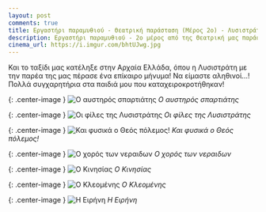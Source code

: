 ```yaml
---
layout: post
comments: true
title: Εργαστήρι παραμυθιού - Θεατρική παράσταση (Μέρος 2ο) - Λυσιστράτη
description: Εργαστήρι παραμυθιού - 2ο μέρος από της Θεατρική μας παράσταση με το θεατρικό "Λυσιστράτη"
cinema_url: https://i.imgur.com/bhtUJwg.jpg
---
```


Και το ταξίδι μας κατέληξε στην Αρχαία Ελλάδα, όπου η Λυσιστράτη με την παρέα της μας πέρασε ένα επίκαιρο μήνυμα! Να είμαστε αληθινοί...! Πολλά συγχαρητήρια στα παιδιά μου που καταχειροκροτήθηκαν!

{: .center-image } 
![Ο αυστηρός σπαρτιάτης](https://i.imgur.com/ErCX9LE.jpg)
*Ο αυστηρός σπαρτιάτης*

{: .center-image } 
![Οι φίλες της Λυσιστράτης](https://i.imgur.com/WKuiojP.jpg)
*Οι φίλες της Λυσιστράτης*

{: .center-image } 
![Και φυσικά ο Θεός πόλεμος!](https://i.imgur.com/T10h2xR.jpg)
*Και φυσικά ο Θεός πόλεμος!*

{: .center-image } 
![Ο χορός των νεραιδων](https://i.imgur.com/bhtUJwg.jpg)
*Ο χορός των νεραιδων*

{: .center-image } 
![Ο Κινησίας](https://i.imgur.com/4u1l4mN.jpg)
*Ο Κινησίας*

{: .center-image } 
![Ο Κλεομένης](https://i.imgur.com/yKOFyUb.jpg)
*Ο Κλεομένης*

{: .center-image } 
![Η Ειρήνη](https://i.imgur.com/X4gKDKU.jpg)
*Η Ειρήνη*